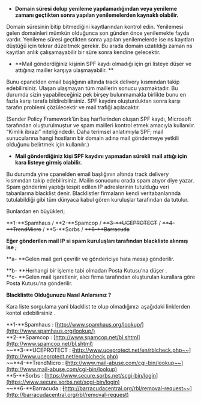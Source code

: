 * **Domain süresi dolup yenileme yapılamadığından veya yenileme zamanı geçtikten sonra yapılan yenilemelerden kaynaklı olabilir.**

Domain süresinin bitip bitmediğini kayıtlarından kontrol edin. Yenilemesi gelen domainleri mümkün olduğunca son günden önce yenilemekte fayda vardır. Yenileme süresi geçtikten sonra yapılan yenilemelerde ise ns kayıtları düştüğü için tekrar düzeltmek gerekir. Bu arada domain uzatıldığı zaman ns kayıtları anlık çalışamayabilir bir süre sonra kendine gelecektir.

* **Mail gönderdiğiniz kişinin SPF kaydı olmadığı için gri listeye düşer ve attığınız mailler karşıya ulaşmayabilir. **

Bunu cpanelden email başlığının altında track delivery kısmından takip edebilirsiniz. Ulaşan ulaşmayan tüm maillerin sonucu yazmaktadır. Bu durumda sizin yapabileceğiniz pek birşey bulunmamakla birlikte bunu en fazla karşı tarafa bildirebilirsiniz. SPF kaydını oluşturduktan sonra karşı tarafın problemi çözülecektir ve mail trafiği açılacaktır.

\(Sender Policy Framework’ün baş harflerinden oluşan SPF kaydı, Microsoft tarafından oluşturulmuştur ve spam mailleri kontrol etmek amacıyla kullanılır. “Kimlik ibrazı” niteliğindedir. Daha terimsel anlatımıyla SPF; mail sunucularına hangi hostların bir domain adına mail göndermeye yetkili olduğunu belirtmek için kullanılır.\)

* **Mail gönderdiğiniz kişi SPF kaydını yapmadan sürekli mail attığı için kara listeye girmiş olabilir.**

Bu durumda yine cpanelden email başlığının altında track delivery kısmından takip edebilirsiniz. Mailin sonucunu orada spam atıyor diye yazar. Spam gönderimi yaptığı tespit edilen IP adreslerinin tutulduğu veri tabanlarına  blacklist denir. Blacklistler firmaların kendi veritabanlarında tutulabildiği gibi tüm dünyaca kabul gören kuruluşlar tarafından da tutulur.

Bunlardan en büyükleri;

**1-**Spamhaus / **2-**Spamcop / ~~**3-**UCEPROTECT~~ / ~~**4-**TrendMicro~~ / **5-**Sorbs / ~~**6-**Barracuda~~

**Eğer gönderilen mail IP si spam kuruluşları tarafından blackliste alınmış ise ;**

**a- **Gelen mail geri çevrilir ve göndericiye hata mesajı  gönderilir.

**b- **Herhangi bir işleme tabi olmadan Posta Kutusu’na düşer .  
**c- **Gelen mail işaretlenir, alıcı firma tarafından oluşturulan kurallara göre Posta Kutusu’na gönderilir.

**Blacklistte Olduğunuzu Nasıl Anlarsınız ?**

Kara liste sorgulama yani blacklist te olup olmadığınızı aşağıdaki linklerden kontol edebilirsiniz .

**1-**Spamhaus : [http://www.spamhaus.org/lookup/](http://www.spamhaus.org/lookup/)  
**2-**Spamcop : [http://www.spamcop.net/bl.shtml](http://www.spamcop.net/bl.shtml)  
~~**3-**UCEPROTECT : ~~[~~http://www.uceprotect.net/en/rblcheck.php~~](http://www.uceprotect.net/en/rblcheck.php)  
~~**4-**TrendMicro : ~~[~~http://www.mail-abuse.com/cgi-bin/lookup~~](http://www.mail-abuse.com/cgi-bin/lookup)  
**5-**Sorbs : [https://www.secure.sorbs.net/scgi-bin/login](https://www.secure.sorbs.net/scgi-bin/login)  
~~**6-**Barracuda : ~~[~~http://barracudacentral.org/rbl/removal-request~~](http://barracudacentral.org/rbl/removal-request)

